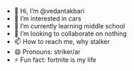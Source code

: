 - 👋 Hi, I’m @vedantakbari
- 👀 I’m interested in cars
- 🌱 I’m currently learning middle school
- 💞️ I’m looking to collaborate on nothing
- 📫 How to reach me, why stalker
- 😄 Pronouns: striker/ar
- ⚡ Fun fact: fortnite is my life


<!---
vedantakbari/vedantakbari is a ✨ special ✨ repository because its `README.md` (this file) appears on your GitHub profile.
You can click the Preview link to take a look at your changes.
--->

